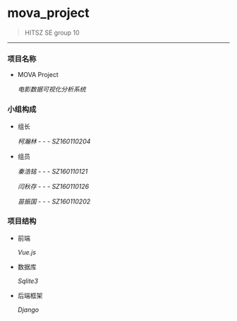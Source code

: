 # **mova_project**

>HITSZ SE group 10

---

### 项目名称

- MOVA Project

   *电影数据可视化分析系统*

### 小组构成

- 组长 

  *柯瀚林 - - - SZ160110204*

- 组员 

  *秦浩铭 - - - SZ160110121*

  *闫秋存 - - - SZ160110126*
 
  *苗振国 - - - SZ160110202*

### 项目结构

- 前端 

  *Vue.js*

- 数据库

  *Sqlite3*

- 后端框架

  *Django*
